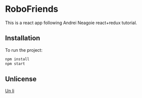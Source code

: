 # RoboFriends

This is a react app following Andrei Neagoie react+redux tutorial.

## Installation

To run the project:

```bash
npm install
npm start
```

## Unlicense
[Un li](http://unlicense.org)